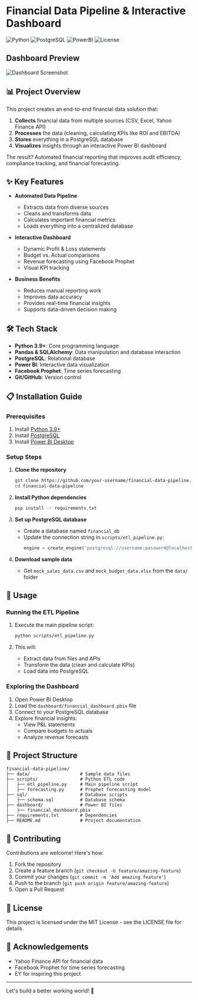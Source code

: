 # Financial Data Pipeline & Interactive Dashboard

![Python](https://img.shields.io/badge/Python-3.9%2B-blue)
![PostgreSQL](https://img.shields.io/badge/PostgreSQL-13%2B-orange)
![PowerBI](https://img.shields.io/badge/Power_BI-Desktop-green)
![License](https://img.shields.io/badge/License-MIT-yellow)

## **Dashboard Preview**
![Dashboard Screenshot](screenshots/dashboard.png)

## 📊 Project Overview

This project creates an end-to-end financial data solution that:

1. **Collects** financial data from multiple sources (CSV, Excel, Yahoo Finance API)
2. **Processes** the data (cleaning, calculating KPIs like ROI and EBITDA)
3. **Stores** everything in a PostgreSQL database
4. **Visualizes** insights through an interactive Power BI dashboard

The result? Automated financial reporting that improves audit efficiency, compliance tracking, and financial forecasting.

## ✨ Key Features

- **Automated Data Pipeline**
  - Extracts data from diverse sources
  - Cleans and transforms data
  - Calculates important financial metrics
  - Loads everything into a centralized database

- **Interactive Dashboard**
  - Dynamic Profit & Loss statements
  - Budget vs. Actual comparisons
  - Revenue forecasting using Facebook Prophet
  - Visual KPI tracking

- **Business Benefits**
  - Reduces manual reporting work
  - Improves data accuracy
  - Provides real-time financial insights
  - Supports data-driven decision making

## 🛠️ Tech Stack

- **Python 3.9+**: Core programming language
- **Pandas & SQLAlchemy**: Data manipulation and database interaction
- **PostgreSQL**: Relational database 
- **Power BI**: Interactive data visualization
- **Facebook Prophet**: Time series forecasting
- **Git/GitHub**: Version control

## 📋 Installation Guide

### Prerequisites
1. Install [Python 3.9+](https://www.python.org/downloads/)
2. Install [PostgreSQL](https://www.postgresql.org/download/)
3. Install [Power BI Desktop](https://powerbi.microsoft.com/desktop/)

### Setup Steps

1. **Clone the repository**
   ```bash
   git clone https://github.com/your-username/financial-data-pipeline.git
   cd financial-data-pipeline
   ```

2. **Install Python dependencies**
   ```bash
   pip install -r requirements.txt
   ```

3. **Set up PostgreSQL database**
   - Create a database named `financial_db`
   - Update the connection string in `scripts/etl_pipeline.py`:
     ```python
     engine = create_engine('postgresql://username:password@localhost:5432/financial_db')
     ```

4. **Download sample data**
   - Get `mock_sales_data.csv` and `mock_budget_data.xlsx` from the `data/` folder

## 🚀 Usage

### Running the ETL Pipeline

1. Execute the main pipeline script:
   ```bash
   python scripts/etl_pipeline.py
   ```
   
2. This will:
   - Extract data from files and APIs
   - Transform the data (clean and calculate KPIs)
   - Load data into PostgreSQL

### Exploring the Dashboard

1. Open Power BI Desktop
2. Load the `dashboard/financial_dashboard.pbix` file
3. Connect to your PostgreSQL database
4. Explore financial insights:
   - View P&L statements
   - Compare budgets to actuals
   - Analyze revenue forecasts

## 📁 Project Structure

```
financial-data-pipeline/
├── data/                   # Sample data files
├── scripts/                # Python ETL code
│   ├── etl_pipeline.py     # Main pipeline script
│   ├── forecasting.py      # Prophet forecasting model
├── sql/                    # Database scripts
│   ├── schema.sql          # Database schema
├── dashboard/              # Power BI files
│   ├── financial_dashboard.pbix
├── requirements.txt        # Dependencies
├── README.md               # Project documentation
```

## 🤝 Contributing

Contributions are welcome! Here's how:

1. Fork the repository
2. Create a feature branch (`git checkout -b feature/amazing-feature`)
3. Commit your changes (`git commit -m 'Add amazing feature'`)
4. Push to the branch (`git push origin feature/amazing-feature`)
5. Open a Pull Request

## 📄 License

This project is licensed under the MIT License - see the LICENSE file for details.

## 👏 Acknowledgements

- Yahoo Finance API for financial data
- Facebook Prophet for time series forecasting
- EY for inspiring this project

---

Let's build a better working world! 🚀
